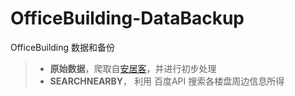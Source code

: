 # OfficeBuilding-DataBackup
OfficeBuilding 数据和备份
>* **原始数据**，爬取自[安居客](https://shanghai.anjuke.com/)，并进行初步处理
>* **SEARCHNEARBY**， 利用 百度API 搜索各楼盘周边信息所得
